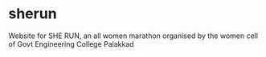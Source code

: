 # sherun
Website for SHE RUN, an all women marathon organised by the women cell of Govt Engineering College Palakkad
